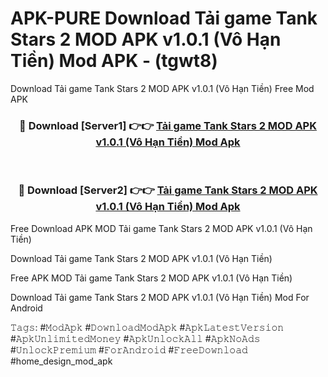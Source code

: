 # APK-PURE Download Tải game Tank Stars 2 MOD APK v1.0.1 (Vô Hạn Tiền) Mod APK - (tgwt8)
Download Tải game Tank Stars 2 MOD APK v1.0.1 (Vô Hạn Tiền) Free Mod APK

<div align="center">
<h3>🔴 Download [Server1] 👉👉 <a href="https://apk-comot.site?title=Tải_game_Tank_Stars_2_MOD_APK_v1.0.1_(Vô_Hạn_Tiền)">Tải game Tank Stars 2 MOD APK v1.0.1 (Vô Hạn Tiền) Mod Apk</a></h3><br>

<h3>🔴 Download [Server2] 👉👉 <a href="https://apk-comot.site?title=Tải_game_Tank_Stars_2_MOD_APK_v1.0.1_(Vô_Hạn_Tiền)">Tải game Tank Stars 2 MOD APK v1.0.1 (Vô Hạn Tiền) Mod Apk</a></h3>
</div>


Free Download APK MOD Tải game Tank Stars 2 MOD APK v1.0.1 (Vô Hạn Tiền)

Download Tải game Tank Stars 2 MOD APK v1.0.1 (Vô Hạn Tiền) 

Free APK MOD Tải game Tank Stars 2 MOD APK v1.0.1 (Vô Hạn Tiền) 

Download Tải game Tank Stars 2 MOD APK v1.0.1 (Vô Hạn Tiền) Mod For Android

𝚃𝚊𝚐𝚜: #𝙼𝚘𝚍𝙰𝚙𝚔 #𝙳𝚘𝚠𝚗𝚕𝚘𝚊𝚍𝙼𝚘𝚍𝙰𝚙𝚔 #𝙰𝚙𝚔𝙻𝚊𝚝𝚎𝚜𝚝𝚅𝚎𝚛𝚜𝚒𝚘𝚗 #𝙰𝚙𝚔𝚄𝚗𝚕𝚒𝚖𝚒𝚝𝚎𝚍𝙼𝚘𝚗𝚎𝚢 #𝙰𝚙𝚔𝚄𝚗𝚕𝚘𝚌𝚔𝙰𝚕𝚕 #𝙰𝚙𝚔𝙽𝚘𝙰𝚍𝚜 #𝚄𝚗𝚕𝚘𝚌𝚔𝙿𝚛𝚎𝚖𝚒𝚞𝚖 #𝙵𝚘𝚛𝙰𝚗𝚍𝚛𝚘𝚒𝚍 #𝙵𝚛𝚎𝚎𝙳𝚘𝚠𝚗𝚕𝚘𝚊𝚍 #home_design_mod_apk